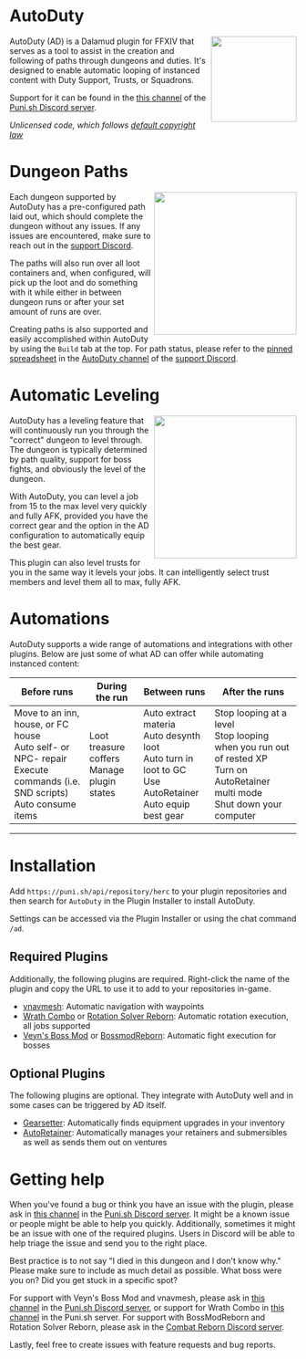 # AutoDuty

<img align="right" width="150" height="150" src="logo.png">

AutoDuty (AD) is a Dalamud plugin for FFXIV that serves as a tool to assist in the creation and following of paths through dungeons and duties. It's designed to enable automatic looping of instanced content with Duty Support, Trusts, or Squadrons.

Support for it can be found in the [this channel](https://discord.com/channels/1001823907193552978/1236757595738476725) of the [Puni.sh Discord server](https://discord.gg/punishxiv).

_Unlicensed code, which follows [default copyright law](https://docs.github.com/en/repositories/managing-your-repositorys-settings-and-features/customizing-your-repository/licensing-a-repository#choosing-the-right-license)_

# Dungeon Paths

<img align="right" height="250" src="Assets/paths.png">

Each dungeon supported by AutoDuty has a pre-configured path laid out, which should complete the dungeon without any issues. If any issues are encountered, make sure to reach out in the [support Discord](https://discord.gg/punishxiv).

The paths will also run over all loot containers and, when configured, will pick up the loot and do something with it while either in between dungeon runs or after your set amount of runs are over.

Creating paths is also supported and easily accomplished within AutoDuty by using the `Build` tab at the top. For path status, please refer to the [pinned spreadsheet](https://discord.com/channels/1001823907193552978/1236757595738476725/1243059104528994334) in the [AutoDuty channel](https://discord.com/channels/1001823907193552978/1236757595738476725) of the [support Discord](https://discord.gg/punishxiv).

# Automatic Leveling

<img align="right" height="250" src="Assets/leveling.png">

AutoDuty has a leveling feature that will continuously run you through the "correct" dungeon to level through. The dungeon is typically determined by path quality, support for boss fights, and obviously the level of the dungeon.

With AutoDuty, you can level a job from 15 to the max level very quickly and fully AFK, provided you have the correct gear and the option in the AD configuration to automatically equip the best gear.

This plugin can also level trusts for you in the same way it levels your jobs. It can intelligently select trust members and level them all to max, fully AFK.

# Automations

AutoDuty supports a wide range of automations and integrations with other plugins. Below are just some of what AD can offer while automating instanced content:

| Before runs | During the run | Between runs | After the runs |
| -------- | -------- | -------- | -------- |
| Move to an inn, house, or FC house <br /> Auto self- or NPC- repair <br /> Execute commands (i.e. SND scripts) <br /> Auto consume items | Loot treasure coffers <br /> Manage plugin states | Auto extract materia <br /> Auto desynth loot <br /> Auto turn in loot to GC <br /> Use AutoRetainer <br /> Auto equip best gear | Stop looping at a level <br /> Stop looping when you run out of rested XP <br /> Turn on AutoRetainer multi mode <br /> Shut down your computer |

<hr />

# Installation

Add `https://puni.sh/api/repository/herc` to your plugin repositories and then search for `AutoDuty` in the Plugin Installer to install AutoDuty.

Settings can be accessed via the Plugin Installer or using the chat command `/ad`.

## Required Plugins

Additionally, the following plugins are required. Right-click the name of the plugin and copy the URL to use it to add to your repositories in-game.

- [vnavmesh](https://puni.sh/api/repository/veyn): Automatic navigation with waypoints
- [Wrath Combo](https://github.com/PunishXIV/WrathCombo) or [Rotation Solver Reborn](https://raw.githubusercontent.com/FFXIV-CombatReborn/CombatRebornRepo/main/pluginmaster.json): Automatic rotation execution, all jobs supported
- [Veyn's Boss Mod](https://puni.sh/api/repository/veyn) or [BossmodReborn](https://raw.githubusercontent.com/FFXIV-CombatReborn/CombatRebornRepo/main/pluginmaster.json): Automatic fight execution for bosses

## Optional Plugins

The following plugins are optional. They integrate with AutoDuty well and in some cases can be triggered by AD itself.

- [Gearsetter](https://plugins.carvel.li): Automatically finds equipment upgrades in your inventory
- [AutoRetainer](https://love.puni.sh/ment.json): Automatically manages your retainers and submersibles as well as sends them out on ventures
 
# Getting help

When you've found a bug or think you have an issue with the plugin, please ask in [this channel](https://discord.com/channels/1001823907193552978/1236757595738476725) in the [Puni.sh Discord server](https://discord.gg/punishxiv). It might be a known issue or people might be able to help you quickly. Additionally, sometimes it might be an issue with one of the required plugins. Users in Discord will be able to help triage the issue and send you to the right place.

Best practice is to not say "I died in this dungeon and I don't know why." Please make sure to include as much detail as possible. What boss were you on? Did you get stuck in a specific spot?

For support with Veyn's Boss Mod and vnavmesh, please ask in [this channel](https://discord.com/channels/1001823907193552978/1191076246860349450) in the [Puni.sh Discord server](https://discord.gg/punishxiv),
or support for Wrath Combo in [this channel](https://discord.com/channels/1001823907193552978/1271175781569003590) in the Puni.sh server. For support with BossModReborn and 
Rotation Solver Reborn, please ask in the [Combat Reborn Discord server](https://discord.gg/p54TZMPnC9).

Lastly, feel free to create issues with feature requests and bug reports.
